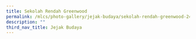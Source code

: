 ```yaml
---
title: Sekolah Rendah Greenwood
permalink: /mlcs/photo-gallery/jejak-budaya/sekolah-rendah-greenwood-24-10-19/
description: ""
third_nav_title: Jejak Budaya
---
```

